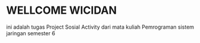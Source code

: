 # WELLCOME WICIDAN
ini adalah tugas Project Sosial Activity dari mata kuliah Pemrograman sistem jaringan semester 6
